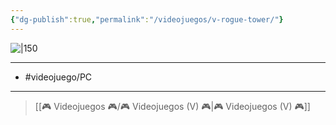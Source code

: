 ```yaml
---
{"dg-publish":true,"permalink":"/videojuegos/v-rogue-tower/"}
---
```



![|150](https://images.igdb.com/igdb/image/upload/t_cover_big/co4fct.jpg)

---

- #videojuego/PC 

---

> [[🎮 Videojuegos 🎮/🎮 Videojuegos (V) 🎮\|🎮 Videojuegos (V) 🎮]]
